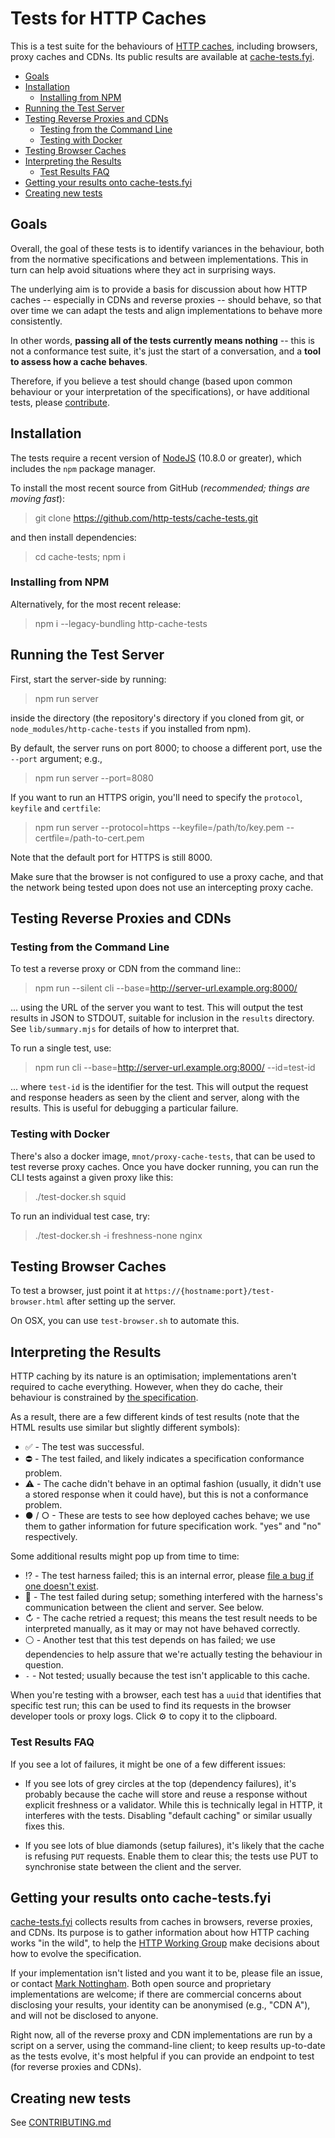 # Tests for HTTP Caches

This is a test suite for the behaviours of [HTTP caches](http://httpwg.org/specs/rfc7234.html),
including browsers, proxy caches and CDNs. Its public results are available at
[cache-tests.fyi](https://cache-tests.fyi).

<!-- START doctoc generated TOC please keep comment here to allow auto update -->
<!-- DON'T EDIT THIS SECTION, INSTEAD RE-RUN doctoc TO UPDATE -->


- [Goals](#goals)
- [Installation](#installation)
  - [Installing from NPM](#installing-from-npm)
- [Running the Test Server](#running-the-test-server)
- [Testing Reverse Proxies and CDNs](#testing-reverse-proxies-and-cdns)
  - [Testing from the Command Line](#testing-from-the-command-line)
  - [Testing with Docker](#testing-with-docker)
- [Testing Browser Caches](#testing-browser-caches)
- [Interpreting the Results](#interpreting-the-results)
  - [Test Results FAQ](#test-results-faq)
- [Getting your results onto cache-tests.fyi](#getting-your-results-onto-cache-testsfyi)
- [Creating new tests](#creating-new-tests)

<!-- END doctoc generated TOC please keep comment here to allow auto update -->


## Goals

Overall, the goal of these tests is to identify variances in the behaviour, both from the normative specifications and between implementations. This in turn can help avoid situations where they act in surprising ways.

The underlying aim is to provide a basis for discussion about how HTTP caches -- especially in CDNs and reverse proxies -- should behave, so that over time we can adapt the tests and align implementations to behave more consistently.

In other words, **passing all of the tests currently means nothing** -- this is not a conformance test suite, it's just the start of a conversation, and a **tool to assess how a cache behaves**.

Therefore, if you believe a test should change (based upon common behaviour or your interpretation of the specifications), or have additional tests, please [contribute](.github/CONTRIBUTING.md).


## Installation

The tests require a recent version of [NodeJS](https://nodejs.org/) (10.8.0 or greater), which includes the `npm` package manager.

To install the most recent source from GitHub (*recommended; things are moving fast*):

> git clone https://github.com/http-tests/cache-tests.git

and then install dependencies:

> cd cache-tests; npm i

### Installing from NPM

Alternatively, for the most recent release:

> npm i --legacy-bundling http-cache-tests


## Running the Test Server

First, start the server-side by running:

> npm run server

inside the directory (the repository's directory if you cloned from git, or `node_modules/http-cache-tests` if you installed from npm).

By default, the server runs on port 8000; to choose a different port, use the `--port` argument; e.g.,

> npm run server --port=8080

If you want to run an HTTPS origin, you'll need to specify the `protocol`, `keyfile` and `certfile`:

> npm run server --protocol=https --keyfile=/path/to/key.pem --certfile=/path-to-cert.pem

Note that the default port for HTTPS is still 8000.

Make sure that the browser is not configured to use a proxy cache, and that the network being tested upon does not use an intercepting proxy cache.


## Testing Reverse Proxies and CDNs

### Testing from the Command Line

To test a reverse proxy or CDN from the command line::

> npm run --silent cli --base=http://server-url.example.org:8000/

... using the URL of the server you want to test. This will output the test results in JSON to STDOUT, suitable for inclusion in the `results` directory. See `lib/summary.mjs` for details of how to interpret that.

To run a single test, use:

> npm run cli --base=http://server-url.example.org:8000/ --id=test-id

... where `test-id` is the identifier for the test. This will output the request and response headers as seen by the client and server, along with the results. This is useful for debugging a particular failure.


### Testing with Docker

There's also a docker image, `mnot/proxy-cache-tests`, that can be used to test reverse proxy caches. Once you have docker running, you can run the CLI tests against a given proxy like this:

> ./test-docker.sh squid

To run an individual test case, try:

> ./test-docker.sh -i freshness-none nginx


## Testing Browser Caches

To test a browser, just point it at `https://{hostname:port}/test-browser.html` after setting up the server.

On OSX, you can use `test-browser.sh` to automate this.


## Interpreting the Results

HTTP caching by its nature is an optimisation; implementations aren't required to cache everything. However, when they do cache, their behaviour is constrained by [the specification](https://httpwg.org/specs/rfc7234.html).

As a result, there are a few different kinds of test results (note that the HTML results use similar but slightly different symbols):

* ✅ - The test was successful.
* ⛔️ - The test failed, and likely indicates a specification conformance problem.
* ⚠️ - The cache didn't behave in an optimal fashion (usually, it didn't use a stored response when it could have), but this is not a conformance problem.
* ● / ○ - These are tests to see how deployed caches behave; we use them to gather information for future specification work. "yes" and "no" respectively.

Some additional results might pop up from time to time:

* ⁉️ - The test harness failed; this is an internal error, please [file a bug if one doesn't exist](https://github.com/http-tests/cache-tests/issues/).
* 🔹 - The test failed during setup; something interfered with the harness's communication between the client and server. See below.
* ↻ - The cache retried a request; this means the test result needs to be interpreted manually, as it may or may not have behaved correctly.
* ⚪️ - Another test that this test depends on has failed; we use dependencies to help assure that we're actually testing the behaviour in question.
* `-` - Not tested; usually because the test isn't applicable to this cache.

When you're testing with a browser, each test has a `uuid` that identifies that specific test run; this can be used to find its requests in the browser developer tools or proxy logs. Click ⚙︎ to copy it to the clipboard.


### Test Results FAQ

If you see a lot of failures, it might be one of a few different issues:

* If you see lots of grey circles at the top (dependency failures), it's probably because the cache will store and reuse a response without explicit freshness or a validator. While this is technically legal in HTTP, it interferes with the tests. Disabling "default caching" or similar usually fixes this.

* If you see lots of blue diamonds (setup failures), it's likely that the cache is refusing `PUT` requests. Enable them to clear this; the tests use PUT to synchronise state between the client and the server.


## Getting your results onto cache-tests.fyi

[cache-tests.fyi](https://cache-tests.fyi) collects results from caches in browsers, reverse proxies, and CDNs. Its purpose is to gather information about how HTTP caching works "in the wild", to help the [HTTP Working Group](https://httpwg.org) make decisions about how to evolve the specification.

If your implementation isn't listed and you want it to be, please file an issue, or contact [Mark Nottingham](mailto:mnot@mnot.net). Both open source and proprietary implementations are welcome; if there are commercial concerns about disclosing your results, your identity can be anonymised (e.g., "CDN A"), and will not be disclosed to anyone.

Right now, all of the reverse proxy and CDN implementations are run by a script on a server, using the command-line client; to keep results up-to-date as the tests evolve, it's most helpful if you can provide an endpoint to test (for reverse proxies and CDNs).


## Creating new tests

See [CONTRIBUTING.md](.github/CONTRIBUTING.md)

